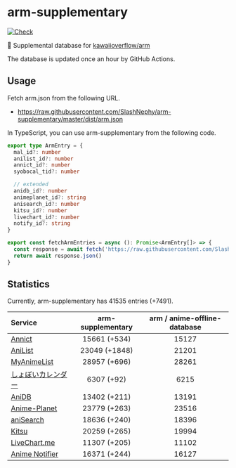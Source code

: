 # arm-supplementary

[![Check](https://github.com/SlashNephy/arm-supplementary/actions/workflows/check-node.yml/badge.svg)](https://github.com/SlashNephy/arm-supplementary/actions/workflows/check-node.yml)

💊 Supplemental database for [kawaiioverflow/arm](https://github.com/kawaiioverflow/arm)

The database is updated once an hour by GitHub Actions.

## Usage

Fetch arm.json from the following URL.

- https://raw.githubusercontent.com/SlashNephy/arm-supplementary/master/dist/arm.json

In TypeScript, you can use arm-supplementary from the following code.

```TypeScript
export type ArmEntry = {
  mal_id?: number
  anilist_id?: number
  annict_id?: number
  syobocal_tid?: number

  // extended
  anidb_id?: number
  animeplanet_id?: string
  anisearch_id?: number
  kitsu_id?: number
  livechart_id?: number
  notify_id?: string
}

export const fetchArmEntries = async (): Promise<ArmEntry[]> => {
  const response = await fetch('https://raw.githubusercontent.com/SlashNephy/arm-supplementary/master/dist/arm.json')
  return await response.json()
}
```

## Statistics

Currently, arm-supplementary has 41535 entries (+7491).

| Service                                     | arm-supplementary | arm / anime-offline-database |
| :------------------------------------------ | :---------------: | :--------------------------: |
| [Annict](https://annict.com)                |   15661 (+534)    |            15127             |
| [AniList](https://anilist.co)               |   23049 (+1848)   |            21201             |
| [MyAnimeList](https://myanimelist.net)      |   28957 (+696)    |            28261             |
| [しょぼいカレンダー](https://cal.syoboi.jp) |    6307 (+92)     |             6215             |
| [AniDB](https://anidb.net)                  |   13402 (+211)    |            13191             |
| [Anime-Planet](https://anime-planet.com)    |   23779 (+263)    |            23516             |
| [aniSearch](https://anisearch.com)          |   18636 (+240)    |            18396             |
| [Kitsu](https://kitsu.io)                   |   20259 (+265)    |            19994             |
| [LiveChart.me](https://livechart.me)        |   11307 (+205)    |            11102             |
| [Anime Notifier](https://notify.moe)        |   16371 (+244)    |            16127             |
